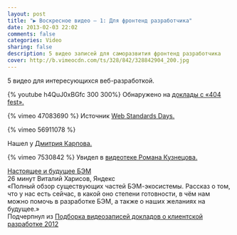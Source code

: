 ```yaml
---
layout: post
title: "▶ Воскресное видео — 1: Для фронтенд разработчика"
date: 2013-02-03 22:02
comments: false
categories: Video
sharing: false
description: 5 видео записей для саморазвития фронтенд разработчика
cover: http://b.vimeocdn.com/ts/328/842/328842904_200.jpg
---
```


5 видео для интересующихся веб-разработкой.

{% youtube h4QuJ0xBGfc 300 300%} 
Обнаружено на [доклады с «404 fest».](http://2012.404fest.ru/themes/)
<!-- more -->

{% vimeo 47083690 %}
Источник [Web Standards Days.](http://vimeo.com/channels/wstdays/)

{% vimeo 56911078 %} 

Нашел у [Дмитрия Карпова.](http://desmonych.livejournal.com/)

{% vimeo 7530842 %} 
Увидел в [видеотеке Романа Кузнецова.](href="http://video.kzncv.ru/?p=85)

[Настоящее и будущее БЭМ](http://events.yandex.ru/talks/288/)		
26 минут Виталий Харисов, Яндекс		
«Полный обзор существующих частей БЭМ-экосистемы. Рассказ о том, что у нас есть сейчас, в какой оно степени готовности, в чём нам можно помочь в разработке БЭМ, а также о наших желаниях на будущее.» 		
Подчерпнул из [Подборка видеозаписей докладов о клиентской разработке 2012](http://tohtml.it/post/36728117424/front-end-videos-2012)